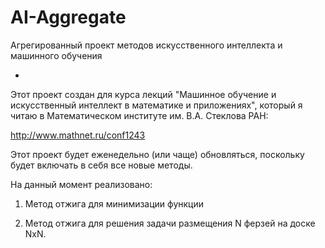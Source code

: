 # AI-Aggregate
Агрегированный проект методов искусственного интеллекта и машинного обучения

-

Этот проект создан для курса лекций "Машинное обучение и искусственный интеллект в математике и приложениях", который я читаю в Математическом институте им. В.А. Стеклова РАН:

http://www.mathnet.ru/conf1243

Этот проект будет еженедельно (или чаще) обновляться, поскольку будет включать в себя все новые методы.

На данный момент реализовано:

1. Метод отжига для минимизации функции

2. Метод отжига для решения задачи размещения N ферзей на доске NxN.
